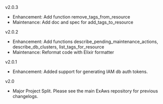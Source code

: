v2.0.3

- Enhancement: Add function remove_tags_from_resource
- Maintenance: Add doc and spec for add_tags_to_resource

v2.0.2

- Enhancement: Add functions describe_pending_maintenance_actions, describe_db_clusters, list_tags_for_resource
- Maintenance: Reformat code with Elixir formatter

v2.0.1

- Enhancement: Added support for generating IAM db auth tokens.

v2.0

- Major Project Split. Please see the main ExAws repository for previous changelogs.
